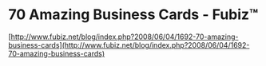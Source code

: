 <!--
id: 38437163
link: http://tumblr.atmos.org/post/38437163/70-amazing-business-cards-fubiz-tm
slug: 70-amazing-business-cards-fubiz-tm
date: Sat Jun 14 2008 16:20:11 GMT-0700 (PDT)
publish: 2008-06-014
tags: 
title: 70 Amazing Business Cards - Fubiz™
-->


70 Amazing Business Cards - Fubiz™
==================================

[http://www.fubiz.net/blog/index.php?2008/06/04/1692-70-amazing-business-cards](http://www.fubiz.net/blog/index.php?2008/06/04/1692-70-amazing-business-cards)

